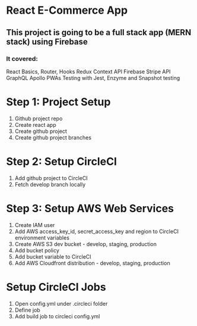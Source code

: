 # React E-Commerce App

## This project is going to be a full stack app (MERN stack) using Firebase

### It covered:
React Basics, Router, Hooks
Redux
Context API
Firebase
Stripe API
GraphQL
Apollo
PWAs
Testing with Jest, Enzyme and Snapshot testing

# Step 1: Project Setup
1. Github project repo
2. Create react app 
3. Create github project
4. Create github project branches

# Step 2: Setup CircleCI
1. Add github project to CircleCI
2. Fetch develop branch locally

# Step 3: Setup AWS Web Services
1. Create IAM user
2. Add AWS access_key_id, secret_access_key and region to CircleCI environment variables
3. Create AWS S3 dev bucket - develop, staging, production
4. Add bucket policy
5. Add bucket variable to CircleCI
6. Add AWS Cloudfront distribution - develop, staging, production

# Setup CircleCI Jobs
1. Open config.yml under .circleci folder
2. Define job
3. Add build job to circleci config.yml
